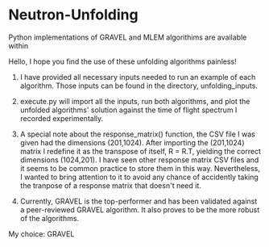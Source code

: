# Neutron-Unfolding
Python implementations of GRAVEL and MLEM algorithims are available within

Hello, I hope you find the use of these unfolding algorithms painless!

1. I have provided all necessary inputs needed to run an example of each algorithm. Those inputs can be found in the directory, unfolding_inputs.

2. execute.py will import all the inputs, run both algorithms, and plot the unfolded algorithms' solution against the time of flight spectrum 
   I recorded experimentally.

3. A special note about the response_matrix() function, the CSV file I was given had the dimensions (201,1024). After importing the (201,1024)
   matrix I redefine it as the transpose of itself, R = R.T, yielding the correct dimensions (1024,201). I have seen other response matrix CSV
   files and it seems to be common practice to store them in this way. Nevertheless, I wanted to bring attention to it to avoid any chance of 
   accidently taking the tranpose of a response matrix that doesn't need it.

4. Currently, GRAVEL is the top-performer and has been validated against a peer-reviewed GRAVEL algorithm. It also proves to be the more      robust of the algorithms.

My choice: GRAVEL
